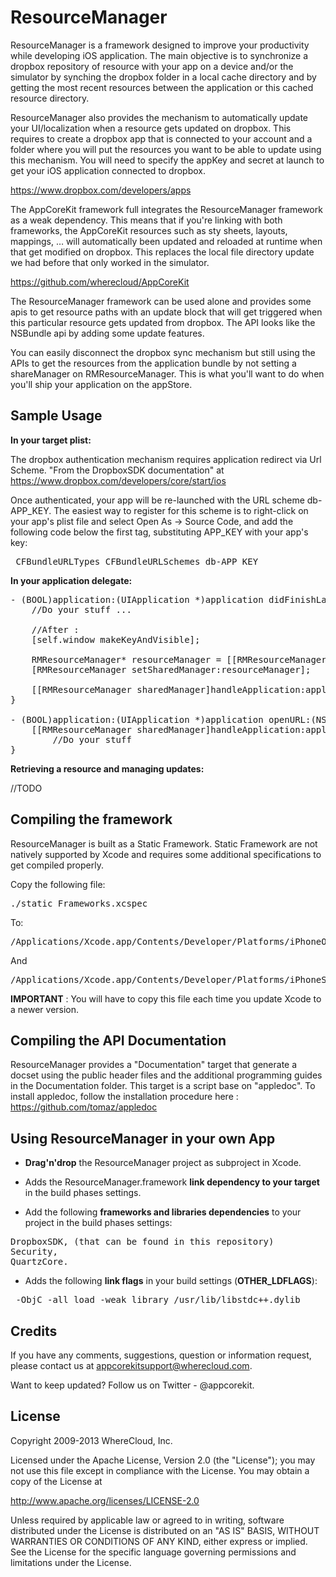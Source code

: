 # ResourceManager

ResourceManager is a framework designed to improve your productivity while developing iOS application. The main objective is to synchronize a dropbox repository of resource with your app on a device and/or the simulator by synching the dropbox folder in a local cache directory and by getting the most recent resources between the application or this cached resource directory.

ResourceManager also provides the mechanism to automatically update your UI/localization when a resource gets updated on dropbox.
This requires to create a dropbox app that is connected to your account and a folder where you will put the resources you want to be able to update using this mechanism. You will need to specify the appKey and secret at launch to get your iOS application connected to dropbox.

https://www.dropbox.com/developers/apps

The AppCoreKit framework full integrates the ResourceManager framework as a weak dependency. This means that if you're linking with both frameworks, the AppCoreKit resources such as sty sheets, layouts, mappings, … will automatically been updated and reloaded at runtime when that get modified on dropbox. This replaces the local file directory update we had before that only worked in the simulator.

https://github.com/wherecloud/AppCoreKit

The ResourceManager framework can be used alone and provides some apis to get resource paths with an update block that will get triggered when this particular resource gets updated from dropbox. The API looks like the NSBundle api by adding some update features.

You can easily disconnect the dropbox sync mechanism but still using the APIs to get the resources from the application bundle by not setting a shareManager on RMResourceManager. This is what you'll want to do when you'll ship your application on the appStore.


## Sample Usage

<b>In your target plist:</b>

The dropbox authentication mechanism requires application redirect via Url Scheme.
"From the DropboxSDK documentation" at https://www.dropbox.com/developers/core/start/ios

Once authenticated, your app will be re-launched with the URL scheme db-APP_KEY. The easiest way to register for this scheme is to right-click on your app's plist file and select Open As → Source Code, and add the following code below the first <dict> tag, substituting APP_KEY with your app's key:

<pre> CFBundleURLTypes CFBundleURLSchemes db-APP_KEY</pre>

<b>In your application delegate:</b>

<pre>
- (BOOL)application:(UIApplication *)application didFinishLaunchingWithOptions:(NSDictionary *)launchOptions{
    //Do your stuff ...

    //After :
    [self.window makeKeyAndVisible];

    RMResourceManager* resourceManager = [[RMResourceManager alloc]initWithAppKey:@"APP_KEY" secret:@"APP_SECRET" dropboxFolder:@"ROOT_DIRECTORY"];
    [RMResourceManager setSharedManager:resourceManager];

    [[RMResourceManager sharedManager]handleApplication:application didFinishLaunchingWithOptions:launchOptions];
}

- (BOOL)application:(UIApplication *)application openURL:(NSURL *)url sourceApplication:(NSString *)sourceApplication annotation:(id)annotation {
	[[RMResourceManager sharedManager]handleApplication:application openURL:url];
        //Do your stuff
}
</pre>


<b>Retrieving a resource and managing updates:</b>

//TODO


## Compiling the framework

ResourceManager is built as a Static Framework. Static Framework are not natively supported by Xcode and requires some additional specifications to get compiled properly.

Copy the following file:

<pre>./static Frameworks.xcspec</pre>

To:

<pre>/Applications/Xcode.app/Contents/Developer/Platforms/iPhoneOS.platform/Developer/Library/Xcode/Specifications</pre>
And
<pre>/Applications/Xcode.app/Contents/Developer/Platforms/iPhoneSimulator.platform/Developer/Library/Xcode/Specifications</pre>

<b>IMPORTANT</b> : You will have to copy this file each time you update Xcode to a newer version.


## Compiling the API Documentation

ResourceManager provides a "Documentation" target that generate a docset using the public header files and the additional programming guides in the Documentation folder. This target is a script base on "appledoc". To install appledoc, follow the installation procedure here : https://github.com/tomaz/appledoc

## Using ResourceManager in your own App

* <b>Drag'n'drop</b> the ResourceManager project as subproject in Xcode.

* Adds the ResourceManager.framework <b>link dependency to your target</b> in the build phases settings.

* Add the following <b>frameworks and libraries dependencies</b> to your project in the build phases settings: 
<pre>
DropboxSDK, (that can be found in this repository) 
Security, 
QuartzCore.
</pre>


* Adds the following <b>link flags</b> in your build settings (<b>OTHER_LDFLAGS</b>): 
<pre>
 -ObjC -all_load -weak_library /usr/lib/libstdc++.dylib
</pre>



## Credits

If you have any comments, suggestions, question or information request, please contact us at appcorekitsupport@wherecloud.com.

Want to keep updated? Follow us on Twitter - @appcorekit.


## License

Copyright 2009-2013 WhereCloud, Inc.

Licensed under the Apache License, Version 2.0 (the "License");
you may not use this file except in compliance with the License.
You may obtain a copy of the License at

http://www.apache.org/licenses/LICENSE-2.0

Unless required by applicable law or agreed to in writing, software
distributed under the License is distributed on an "AS IS" BASIS,
WITHOUT WARRANTIES OR CONDITIONS OF ANY KIND, either express or implied.
See the License for the specific language governing permissions and
limitations under the License.
   
